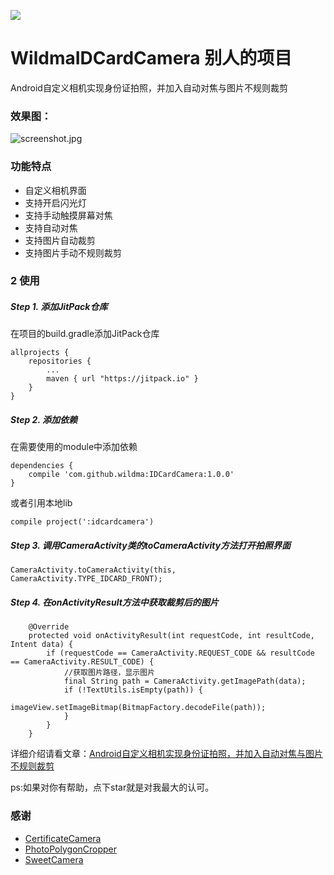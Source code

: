 [![](https://jitpack.io/v/wildma/IDCardCamera.svg)](https://jitpack.io/#wildma/IDCardCamera)

# WildmaIDCardCamera  别人的项目
Android自定义相机实现身份证拍照，并加入自动对焦与图片不规则裁剪

### 效果图：
![screenshot.jpg](https://github.com/wildma/WildmaIDCardCamera/blob/master/screenshots/screenshot.jpg)

### 功能特点
- 自定义相机界面
- 支持开启闪光灯
- 支持手动触摸屏幕对焦
- 支持自动对焦
- 支持图片自动裁剪
- 支持图片手动不规则裁剪

### 2 使用
##### Step 1. 添加JitPack仓库
在项目的build.gradle添加JitPack仓库
```
allprojects {
    repositories {
        ...
        maven { url "https://jitpack.io" }
    }
}
```
##### Step 2. 添加依赖
在需要使用的module中添加依赖
```
dependencies {
	compile 'com.github.wildma:IDCardCamera:1.0.0'
}
```
或者引用本地lib
```
compile project(':idcardcamera')
```

##### Step 3. 调用CameraActivity类的toCameraActivity方法打开拍照界面
```
CameraActivity.toCameraActivity(this, CameraActivity.TYPE_IDCARD_FRONT);
```

##### Step 4. 在onActivityResult方法中获取裁剪后的图片
```
    @Override
    protected void onActivityResult(int requestCode, int resultCode, Intent data) {
        if (requestCode == CameraActivity.REQUEST_CODE && resultCode == CameraActivity.RESULT_CODE) {
            //获取图片路径，显示图片
            final String path = CameraActivity.getImagePath(data);
            if (!TextUtils.isEmpty(path)) {
                imageView.setImageBitmap(BitmapFactory.decodeFile(path));
            }
        }
    }
```

详细介绍请看文章：[Android自定义相机实现身份证拍照，并加入自动对焦与图片不规则裁剪](https://www.jianshu.com/p/5e3cb0c63cd5)

ps:如果对你有帮助，点下star就是对我最大的认可。

### 感谢
- [CertificateCamera](https://github.com/smartown/CertificateCamera) 
- [PhotoPolygonCropper](https://github.com/leanh215/PhotoPolygonCropper)
- [SweetCamera](https://github.com/WellerV/SweetCamera)
